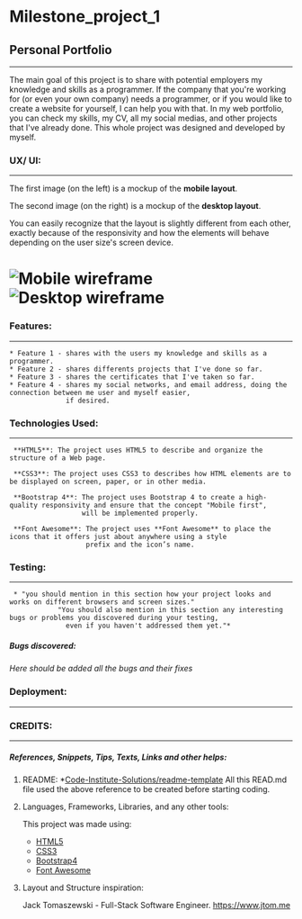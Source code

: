 # Milestone_project_1 
## Personal Portfolio
---

  The main goal of this project is to share with potential employers my knowledge and skills as a programmer. If the company that you're working for (or even your own company) needs a programmer, or if you would like to create a website for yourself, I can help you with that.
  In my web portfolio, you can check my skills, my CV, all my social medias, and other projects that I've already done.
  This whole project was designed and developed by myself. 


### UX/ UI:
---
  The first image (on the left) is a mockup of the **mobile layout**.  

  The second image (on the right) is a mockup of the **desktop layout**.

  You can easily recognize that the layout is slightly different from each other, exactly because of the responsivity and how the elements will behave depending on the user size's screen device.
 
![](https://github.com/RodrigoPalazon/milestone_project_1/blob/main/assets/images/mobile_wireframe.png "Mobile wireframe") ![Desktop wireframe](https://github.com/RodrigoPalazon/milestone_project_1/blob/main/assets/images/desktop_wireframe.png "Desktop wireframe")
=======
 
 ### Features:
 ---
    * Feature 1 - shares with the users my knowledge and skills as a programmer.
    * Feature 2 - shares differents projects that I've done so far.
    * Feature 3 - shares the certificates that I've taken so far.
    * Feature 4 - shares my social networks, and email address, doing the connection between me user and myself easier, 
                  if desired.
 
 
 ### Technologies Used:
 ---
     **HTML5**: The project uses HTML5 to describe and organize the structure of a Web page.
    
     **CSS3**: The project uses CSS3 to describes how HTML elements are to be displayed on screen, paper, or in other media.
         
     **Bootstrap 4**: The project uses Bootstrap 4 to create a high-quality responsivity and ensure that the concept "Mobile first",
                      will be implemented properly.
    
     **Font Awesome**: The project uses **Font Awesome** to place the icons that it offers just about anywhere using a style 
                       prefix and the icon’s name.

### Testing:
---
     * "you should mention in this section how your project looks and works on different browsers and screen sizes." 
                "You should also mention in this section any interesting bugs or problems you discovered during your testing, 
                  even if you haven't addressed them yet."*

##### Bugs discovered:

  *Here should be added all the bugs and their fixes*


### Deployment:
---



 <!-- ---------------------------------------------------------------------------------- -->
 
### CREDITS: 
---
##### References, Snippets, Tips, Texts, Links and other helps:

    
   1. README: 
      *[Code-Institute-Solutions/readme-template](https://github.com/Code-Institute-Solutions/readme-template)
      All this READ.md file used the above reference to be created before starting coding.
              
   
   2. Languages, Frameworks, Libraries, and any other tools:
      
      This project was made using:
      
      * [HTML5](https://www.w3schools.com/html/default.asp)
      * [CSS3](https://www.w3schools.com/css/default.asp)
      * [Bootstrap4](https://www.w3schools.com/bootstrap4/default.asp)
      * [Font Awesome](https://fontawesome.com/icons?d=gallery&p=2)

   3. Layout and Structure inspiration:
      
      Jack Tomaszewski - Full-Stack Software Engineer.
      https://www.jtom.me
            
            
